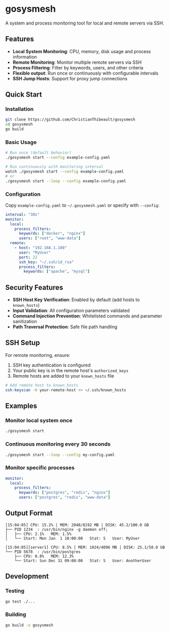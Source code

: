 # gosysmesh

A system and process monitoring tool for local and remote servers via SSH.

## Features

- **Local System Monitoring**: CPU, memory, disk usage and process information
- **Remote Monitoring**: Monitor multiple remote servers via SSH
- **Process Filtering**: Filter by keywords, users, and other criteria
- **Flexible output**: Run once or continuously with configurable intervals
- **SSH Jump Hosts**: Support for proxy jump connections

## Quick Start

### Installation

```bash
git clone https://github.com/ChristianThibeault/gosysmesh
cd gosysmesh
go build
```

### Basic Usage

```bash
# Run once (default behavior)
./gosysmesh start --config example-config.yaml

# Run continuously with monitoring interval
watch ./gosysmesh start --config example-config.yaml
# or
./gosysmesh start --loop --config example-config.yaml
```

### Configuration

Copy `example-config.yaml` to `~/.gosysmesh.yaml` or specify with `--config`:

```yaml
interval: "30s"
monitor:
  local:
    process_filters:
      keywords: ["docker", "nginx"]
      users: ["root", "www-data"]
  remote:
    - host: "192.168.1.100"
      user: "MyUser"
      port: 22
      ssh_key: "~/.ssh/id_rsa"
      process_filters:
        keywords: ["apache", "mysql"]
```

## Security Features

- **SSH Host Key Verification**: Enabled by default (add hosts to `known_hosts`)
- **Input Validation**: All configuration parameters validated
- **Command Injection Prevention**: Whitelisted commands and parameter sanitization
- **Path Traversal Protection**: Safe file path handling

## SSH Setup

For remote monitoring, ensure:

1. SSH key authentication is configured
2. Your public key is in the remote host's `authorized_keys`
3. Remote hosts are added to your `known_hosts` file

```bash
# Add remote host to known_hosts
ssh-keyscan -H your-remote-host >> ~/.ssh/known_hosts
```

## Examples

### Monitor local system once
```bash
./gosysmesh start
```

### Continuous monitoring every 30 seconds
```bash
./gosysmesh start --loop --config my-config.yaml
```

### Monitor specific processes
```yaml
monitor:
  local:
    process_filters:
      keywords: ["postgres", "redis", "nginx"]
      users: ["postgres", "redis", "www-data"]
```

## Output Format

```
[15:04:05] CPU: 15.2% | MEM: 2048/8192 MB | DISK: 45.2/100.0 GB
├── PID 1234  : /usr/bin/nginx -g daemon off;
│   ├── CPU: 2.1%   MEM: 1.5%
│   └── Start: Mon Jan  1 10:00:00   Stat: S   User: MyUser

[15:04:05][server1] CPU: 8.5% | MEM: 1024/4096 MB | DISK: 25.1/50.0 GB
└── PID 5678  : /usr/bin/postgres
    ├── CPU: 0.8%   MEM: 12.3%
    └── Start: Sun Dec 31 09:00:00   Stat: S   User: AnotherUser
```

## Development

### Testing
```bash
go test ./...
```

### Building
```bash
go build -o gosysmesh
```
